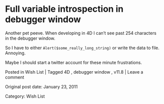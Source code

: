 # Full variable introspection in debugger window

Another pet peeve. When developing in 4D I can’t see past 254 characters in
the debugger window.

So I have to either ` Alert($some_really_long_string) ` or write the data to
file. Annoying.

Maybe I should start a twitter account for these minute frustrations.

Posted in Wish List | Tagged 4D , debugger window , v11.8 | Leave a comment 


Original post date: January 23, 2011

Category: Wish List
